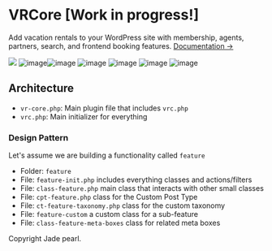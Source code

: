 # VRCore [Work in progress!] 
Add vacation rentals to your WordPress site with membership, agents, partners, search, and frontend booking features. [Documentation →](https://docs-wpvr.ahmadawais.com/)

![](https://i.imgur.com/hV31YF3.png)
![image](https://i.imgur.com/KLCnYOM.png)![image](https://i.imgur.com/0RP1qxJ.png)
![image](https://i.imgur.com/GIgNQKU.png)
![image](https://i.imgur.com/LKDEPDE.png)
![image](https://i.imgur.com/edLpOMe.png)
![image](https://i.imgur.com/Yk2OGF6.png)

## Architecture
- `vr-core.php`: Main plugin file that includes `vrc.php`
- `vrc.php`: Main initializer for everything

### Design Pattern
Let's assume we are building a functionality called `feature`
- Folder: `feature` 
- File: `feature-init.php` includes everything classes and actions/filters
- File: `class-feature.php` main class that interacts with other small classes
- File: `cpt-feature.php` class for the Custom Post Type
- File: `ct-feature-taxonomy.php` class for the custom taxonomy
- File: `feature-custom` a custom class for a sub-feature
- File: `class-feature-meta-boxes` class for related meta boxes

Copyright Jade pearl.
